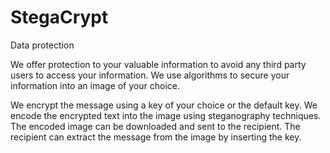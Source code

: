 # StegaCrypt
Data protection

We offer protection to your valuable information to avoid any third party users to access your information. 
We use algorithms to secure your information into an image of your choice.

We encrypt the message using a key of your choice or the default key. We encode the encrypted text into the 
image using steganography techniques. The encoded image can be downloaded and sent to the recipient. 
The recipient can extract the message from the image by inserting the key.
